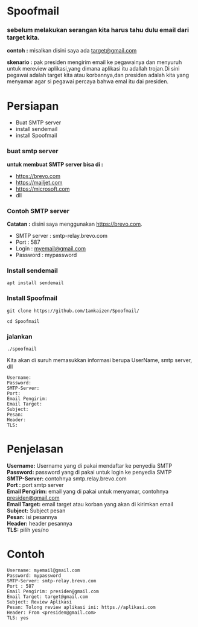 # Spoofmail

### sebelum melakukan serangan kita harus tahu dulu email dari target kita.
**contoh :** misalkan disini saya ada target@gmail.com

**skenario :** pak presiden mengirim email ke pegawainya dan menyuruh untuk mereview aplikasi,yang dimana aplikasi itu adallah trojan.Di sini pegawai adalah target kita atau korbannya,dan presiden adalah kita yang menyamar agar si pegawai percaya bahwa emal itu dai presiden. 

# Persiapan
- Buat SMTP server
- install sendemail
- install Spoofmail

### buat smtp server
**untuk membuat SMTP server bisa di :**
- https://brevo.com
- https://mailjet.com
- https://microsoft.com
- dll

### Contoh SMTP server
  
  **Catatan :** disini saya menggunakan https://brevo.com.
 
- SMTP server  : smtp-relay.brevo.com
- Port : 587
- Login : myemail@gmail.com
- Password : mypassword

### Install sendemail
```
apt install sendemail
```
### Install Spoofmail
```
git clone https://github.com/1amkaizen/Spoofmail/
```
```
cd Spoofmail
```
### jalankan
```
./spoofmail
```

Kita akan di suruh memasukkan informasi berupa UserName, smtp server, dll
```
Username: 
Password: 
SMTP-Server:
Port:
Email Pengirim: 
Email Target: 
Subject:  
Pesan: 
Header:
TLS:
```

# Penjelasan

**Username:** Username yang di pakai mendaftar ke penyedia SMTP<br>
**Password:** password yang di pakai untuk login ke penyedia SMTP<br>
**SMTP-Server:** contohnya smtp.relay.brevo.com<br>
**Port :** port smtp server<br>
**Email Pengirim:** email yang di pakai untuk menyamar, contohnya presiden@gmail.com<br>
**Email Target:** email target atau korban yang akan di kirimkan email<br>
**Subject:**  Subject pesan<br>
**Pesan:** isi pesannya<br>
**Header:** header pesannya<br>
**TLS:** pilih yes/no


# Contoh
```
Username: myemail@gmail.com
Password: mypassword
SMTP-Server: smtp-relay.brevo.com
Port : 587
Email Pengirim: presiden@gmail.com
Email Target: target@gmail.com
Subject: Review Aplikasi
Pesan: Tolong review aplikasi ini: https.//aplikasi.com
Header: From <presiden@gmail.com>
TLS: yes
```
